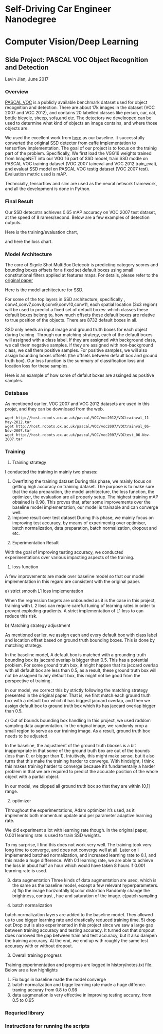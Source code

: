 # Self-Driving Car Engineer Nanodegree
# Computer Vision/Deep Learning
## Side Project: PASCAL VOC Object Recognition and Detection


Levin Jian, June 2017



### Overview
[PASCAL VOC](http://host.robots.ox.ac.uk/pascal/VOC/) is a publicly available benchmark dataset used for object recognition and detection. There are about 17k images in the dataset (VOC 2007 and VOC 2012), and contains 20 labelled classes like person, car, cat, bottle bicycle, sheep, sofa,and etc. The detectors we develooped can be used to determine what kind of objects an image contains, and where those objects are.

We used the excellent work from [here](https://github.com/balancap/SSD-Tensorflow) as our baseline. It successfully converted the original SSD detector from caffe implementation to tensorflow implementation. The goal of our project is to focus on the trainig part of the problem. Specifically, We first load the VGG16 weights trained from ImageNET into our VGG 16  part of SSD model, train SSD modle on PASCAL VOC training dataset (VOC 2007 taineval and VOC 2012 train_eval), and evaluat SSD model on PASCAL VOC testig dataset (VOC 2007 test). Evaluation metric used is mAP.

Techncially, tensorflow and slim are used as the neural network framework, and all the development is done in Python.

### Final Result

Our SSD detecotrs achieves 0.65 mAP accuracy on VOC 2007 test dataset, at the speed of 8 rames/second. Below are a few examples of detection outputs.



Here is the training/evaluation chart,

and here the loss chart.


### Model Architecture

The core of Signle Shot MultiBox Detecotr is predicting category scores and bounding boxes offsets for a fixed set default boxes using small constitutional filters applied at features maps. For details, please refer to the [original paper](https://arxiv.org/abs/1512.02325)


Here is the model architecture for SSD.


For some of the top layers in SSD architecture, specifically , conv4,conv7,conv8,conv9,conv10,conv11, each spatial location (3x3 region) will be used to predict a fixed set of default boxes: which classes these default boxes belong to, how much offsets these default boxes are relative to true position of the objects.  There are 8732 default boxes in all.

SSD only needs an input image and ground truth boxes for each object during training. Through our matching strategy, each of the default boxes will assigned with  a class label. If they are assigned with background class, we call them negative samples. If they are assigned with non-background class, we call them positive samples. For positive samples, we will also assign bounding boxes offsets (the offsets between default box and ground truth box). Our loss function is the summary of classification loss and location loss for these samples.

Here is an example of how some of defalut boxes are assinged as positive samples.


### Database

As mentioend earlier, VOC 2007 and VOC 2012 datasets are used in this projet, and they can be downloaed from the web.

```
wget http://host.robots.ox.ac.uk/pascal/VOC/voc2012/VOCtrainval_11-May-2012.tar
wget http://host.robots.ox.ac.uk/pascal/VOC/voc2007/VOCtrainval_06-Nov-2007.tar
wget http://host.robots.ox.ac.uk/pascal/VOC/voc2007/VOCtest_06-Nov-2007.tar
```


### Training

1. Training strategy

I conducted the training in mainly two phases:  
1) Overfitting the training dataset
During this phase, we mainly focus on getting high accuracy on training dataset. The purpose is to make sure that the data preparation, the model architecture, the loss function, the optimizer, the evaluation are all properly setup. The highest training mAP obtained is 0.98, This proves that, after some improvements over the baseline model implementation, our model is trainable and can converge well.
2) Improve result over test dataset
During this phase, we mainly focus on improving test accuracy, by means of experimentig over optimiser, batch normalization, data preparation, batch normalization, dropout and etc.


2. Experimentation Result

With the goal of improving testing accuracy, we conducted experimentations over various impacting aspects of the training.

1) loss function

A few improvements are made over baseline model so that our model implementation in this regard are consistent with the original paper.

a) strict smooth L1  loss implementation

When the regression targets are unbounded as it is the case in this project, training with L 2 loss can require careful tuning of learning rates in order to prevent exploding gradients. A strict implementation of L1 loss to can reduce this risk.

b) Matching strategy adjustment

As mentioned earlier, we assign each and every default box with class label and location offset based on ground truth bounding boxes. This is done by matching strategy.

In the baseline model, A default box is matched with a grounding truth bounding box its jaccard overlap is bigger than 0.5. This has a potential problem. For some ground truth box, it might happen  that its jaccard overlap with all default box are less than 0.5, as a result, these ground truth box will not be assigned to any default box, this might not be good from the perspective of training.

In our model, we correct this by strictly following the matching strategy presented in the original paper. That is, we first match each ground truth box with a default box which it has biggest jaccard overlap, and then we assign default box to ground truth box which its has jaccard overlap bigger than 0.5. 

c) Out of bounds bounding box handling
In this project, we used raddom sampling data augmentation. In the original image, we randomly crop a small region to serve as our training image. As a result, ground truth box needs to be adjusted. 

In the baseline, the adjustment of the ground truth bboxes is a bit inappropriate in that some of the ground truth box are out of the bounds (less than 0, or bigger than 1). Intuitively, this might make sense, but it also turns that this make the training harder to converge. With hindsight,  I think this makes training harder to converge because it’s fundamentally a harder problem in that we are required to predict the accurate position of the whole object with a partial object.

In our model, we clipped all ground truth box so that they are within [0,1] range.

2) optimizer

Throughout the experimentations, Adam optimizer it’s used, as it implements both momentum update and per parameter adaptive learning rate.

We did experiment a lot with learning rate though.  In the original paper, 0.001 learning rate is used to train SSD weights.

To my surprise, I find this does not work very well. The training took very long time to converge, and does not converge well at all. Later on I implemented batched normalization, and increased learning rate to 0.1, and this made a huge difference.  With 0.1 learning rate, we are able to achieve the loss in about half an hour which would have taken 8 hours if 0.001 learning rate is used.

3)  data augmentation
Three kinds of data augmentation are used, which is the same as the baseline model, except a few relevant hyperparameters.
a) flip the image horizontally
b)color distortion
Randomly change the brightness, contrast , hue and saturation of the image.
c)patch sampling

4)  batch normalization

batch normalization layers are added to the baseline model. They allowed us to use bigger learning rate and drastically reduced training time.
5)  drop out
Drop out is also experimented in this project since we saw a large gap between training accuracy and testing accuracy. It turned out that dropout does narrowed the gap between train and test accuracy, but it also dampen the training accuracy. At the end, we end up with roughly the same test  accuracy with or without dropout.


3. Overall training progress

Training experimentation and progress are logged in history/notes.txt file. Below are a few highlights

1) Fix bugs in baseline made the model converge
2) batch normalization and bigge learning rate made a huge diffence. traning accuray from 0.8 to 0.98
3) data augmenation is very effective in improving testing accuray, from 0.5 to 0.65


### Requried library


### Instructions for running the scripts













































